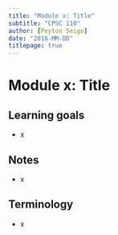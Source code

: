 ```yaml
---
title: "Module x: Title"
subtitle: "CPSC 110"
author: [Peyton Seigo]
date: "2018-MM-DD"
titlepage: true
---
```


# Module x: Title

## Learning goals

- x

## Notes

- x

## Terminology

- x
